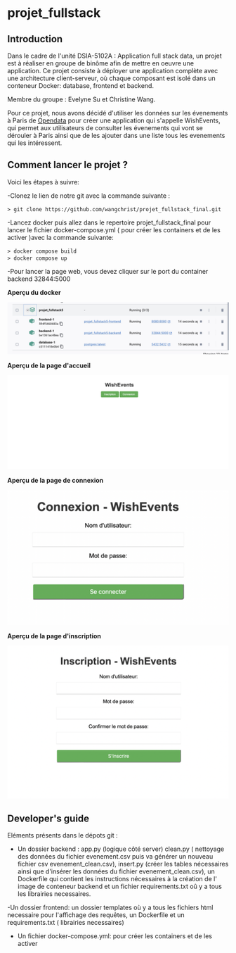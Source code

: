 # projet_fullstack

## Introduction

Dans le cadre de l'unité DSIA-5102A : Application full stack data, un projet est à réaliser en groupe de binôme afin de mettre en oeuvre une application. Ce projet consiste à déployer une application complète avec une architecture client-serveur, où chaque composant est isolé dans un conteneur Docker: database, frontend et backend. 

Membre du groupe : Evelyne Su et Christine Wang.

Pour ce projet, nous avons décidé d'utiliser les données sur les évenements à Paris de [Opendata](https://opendata.paris.fr/explore/dataset/que-faire-a-paris-/export/?disjunctive.tags&disjunctive.address_name&disjunctive.address_zipcode&disjunctive.address_city&disjunctive.pmr&disjunctive.blind&disjunctive.deaf&disjunctive.transport&disjunctive.price_type&disjunctive.access_type&disjunctive.programs&basemap=jawg.dark&location=4,28.07198,-2.90039) pour créer une application qui s'appelle WishEvents, qui permet aux utilisateurs de consulter les évenements qui vont se dérouler à Paris ainsi que de les ajouter dans une liste tous les evenements qui les intéressent.

## Comment lancer le projet ?
Voici les étapes à suivre:

-Clonez le lien de notre git avec la commande suivante : 

 ```
> git clone https://github.com/wangchrist/projet_fullstack_final.git

```
-Lancez docker puis allez dans le repertoire projet_fullstack_final pour lancer le fichier docker-compose.yml ( pour créer les containers et de les activer )avec la commande suivante:

 ```
> docker compose build
> docker compose up

```
-Pour lancer la page web, vous devez cliquer sur le port du container backend 32844:5000

**Aperçu du docker**

![alt text](docker.jpeg)

**Aperçu de la page d'accueil**

![alt text](accueil.png)

**Aperçu de la page de connexion**

![alt text](connexion.png)

**Aperçu de la page d'inscription**

![alt text](inscription.png)

## Developer's guide

Eléments présents dans le dépots git :

- Un dossier backend : app.py (logique côté server) clean.py ( nettoyage des données du fichier evenement.csv puis va générer un nouveau fichier csv evenement_clean.csv), insert.py (créer les tables nécessaires ainsi que d'insérer les données du fichier evenement_clean.csv), un Dockerfile qui contient les instructions nécessaires à la création de l' image de conteneur backend et un fichier requirements.txt oû y a tous les librairies necessaires.

-Un dossier frontend: un dossier templates où y a tous les fichiers html necessaire pour l'affichage des requêtes, un Dockerfile et un requirements.txt ( librairies necessaires)

- Un fichier docker-compose.yml: pour créer les containers et de les activer










